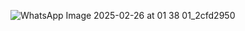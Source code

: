 ![WhatsApp Image 2025-02-26 at 01 38 01_2cfd2950](https://github.com/user-attachments/assets/accce334-7a3b-4b4f-a225-4072152c391a)
